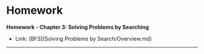 # Homework
**Homework - Chapter 3: Solving Problems by Searching**
* Link: [BFS](Solving Problems by Search/Overview.md)

---
